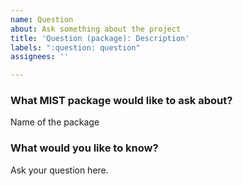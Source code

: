 ```yaml
---
name: Question
about: Ask something about the project
title: 'Question (package): Description'
labels: ":question: question"
assignees: ''

---
```


### What MIST package would like to ask about?
Name of the package

### What would you like to know?
Ask your question here.
